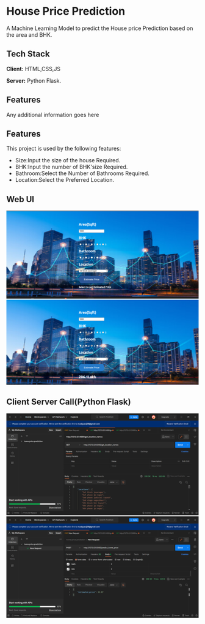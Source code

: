 
# House Price Prediction

A Machine Learning Model to predict the House price Prediction based on the area and BHK.



## Tech Stack

**Client:** HTML,CSS,JS

**Server:** Python Flask.


## Features

Any additional information goes here


## Features

This project is used by the following features:

- Size:Input the size of the house Required.
- BHK:Input the number of BHK'size Required.
- Bathroom:Select the Number of Bathrooms Required.
- Location:Select the Preferred Location.



## Web UI

![Alt text](/ss/1.png?raw=true "Optional Title")
![Alt text](/ss/2.png?raw=true "Optional Title")

## Client Server Call(Python Flask)
![Alt text](/ss/3.png?raw=true "Optional Title")
![Alt text](/ss/4.png?raw=true "Optional Title")